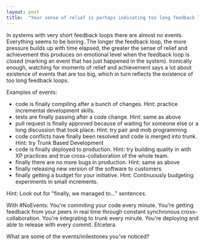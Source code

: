 ```yaml
---
layout: post
title:  "Your sense of relief is perhaps indicating too long feedback loop"
---
```


In systems with very short feedback loops there are almost no events. Everything seems to be boring.
The longer the feedback loop, the more pressure builds up with time elapsed, the greater the sense of relief and achievement this produces on emotional level when the feedback loop is closed (marking an event that has just happened in the system).
Ironically enough, watching for moments of relief and achievement says a lot about existence of events that are too big, which in turn reflects the existence of too long feedback loops.

Examples of events:
- code is finally compiling after a bunch of changes. Hint: practice incremental development skills.
- tests are finally passing after a code change. Hint: same as above
- pull request is finally approved because of waiting for someone else or a long discussion that took place. Hint: try pair and mob programming
- code conflicts have finally been resolved and code is merged into trunk. Hint: try Trunk Based Development
- code is finally deployed to production. Hint: try building quality in with XP practices and true cross-collaboration of the whole team.
- finally there are no more bugs in production. Hint: same as above
- finally releasing new version of the software to customers.
- finally getting a budget for your initiative. Hint: Continuously budgeting experiments in small increments.

Hint: Look out for "finally, we managed to..." sentences.

With #NoEvents:
You're commiting your code every minute. You're getting feedback from your peers in real time through constant synchronous cross-collaboration.
You're integrating to trunk every minute. You're deploying and able to release with every commit. Etcetera.

What are some of the events/milestones you've noticed?